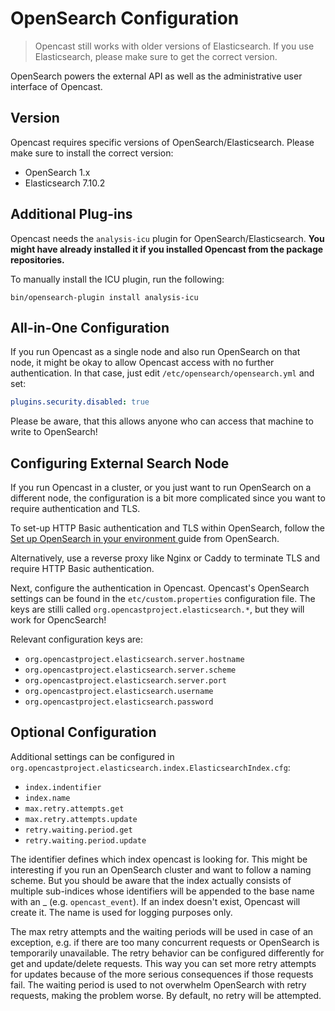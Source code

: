 OpenSearch Configuration
========================

> Opencast still works with older versions of Elasticsearch.
> If you use Elasticsearch, please make sure to get the correct version.

OpenSearch powers the external API as well as the administrative user interface of Opencast.


Version
-------

Opencast requires specific versions of OpenSearch/Elasticsearch.
Please make sure to install the correct version:

- OpenSearch 1.x
- Elasticsearch 7.10.2

Additional Plug-ins
-------------------

Opencast needs the `analysis-icu` plugin for OpenSearch/Elasticsearch.
**You might have already installed it if you installed Opencast from the package repositories.**

To manually install the ICU plugin, run the following:

```no-highlight
bin/opensearch-plugin install analysis-icu
```

All-in-One Configuration
------------------------

If you run Opencast as a single node and also run OpenSearch on that node, it might be okay to allow Opencast access
with no further authentication. In that case, just edit `/etc/opensearch/opensearch.yml` and set:

```yaml
plugins.security.disabled: true
```

Please be aware, that this allows anyone who can access that machine to write to OpenSearch!


Configuring External Search Node
--------------------------------

If you run Opencast in a cluster, or you just want to run OpenSearch on a different node, the configuration is a bit
more complicated since you want to require authentication and TLS.

<!-- While this links to the RPM guide, the steps are identical for other installation types: -->
To set-up HTTP Basic authentication and TLS within OpenSearch, follow the [Set up OpenSearch in your environment
](https://opensearch.org/docs/1.3/install-and-configure/install-opensearch/rpm/#step-3-set-up-opensearch-in-your-environment)
guide from OpenSearch.

Alternatively, use a reverse proxy like Nginx or Caddy to terminate TLS and require HTTP Basic authentication.

Next, configure the authentication in Opencast.
Opencast's OpenSearch settings can be found in the `etc/custom.properties` configuration file.
The keys are stilli called `org.opencastproject.elasticsearch.*`, but they will work for OpencSearch!

Relevant configuration keys are:

* `org.opencastproject.elasticsearch.server.hostname`
* `org.opencastproject.elasticsearch.server.scheme`
* `org.opencastproject.elasticsearch.server.port`
* `org.opencastproject.elasticsearch.username`
* `org.opencastproject.elasticsearch.password`


Optional Configuration
----------------------

Additional settings can be configured in `org.opencastproject.elasticsearch.index.ElasticsearchIndex.cfg`:

* `index.indentifier`
* `index.name`
* `max.retry.attempts.get`
* `max.retry.attempts.update`
* `retry.waiting.period.get`
* `retry.waiting.period.update`

The identifier defines which index opencast is looking for.
This might be interesting if you run an OpenSearch cluster and want to follow a naming scheme.
But you should be aware that the index actually consists of multiple sub-indices whose identifiers will be appended to
the base name with an _ (e.g. `opencast_event`).
If an index doesn't exist, Opencast will create it.
The name is used for logging purposes only.

The max retry attempts and the waiting periods will be used in case of an exception, e.g. if there are too many
concurrent requests or OpenSearch is temporarily unavailable.
The retry behavior can be configured differently for get and update/delete requests.
This way you can set more retry attempts for updates because of the more serious consequences if those requests fail.
The waiting period is used to not overwhelm OpenSearch with retry requests, making the problem worse.
By default, no retry will be attempted.
